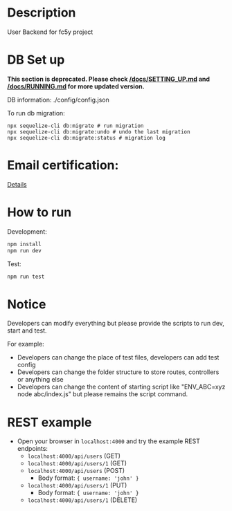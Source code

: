 # Description

User Backend for fc5y project

# DB Set up

**This section is deprecated. Please check [/docs/SETTING_UP.md](docs/SETTING_UP.md) and [/docs/RUNNING.md](docs/RUNNING.md) for more updated version.**

DB information: ./config/config.json

To run db migration:

```
npx sequelize-cli db:migrate # run migration
npx sequelize-cli db:migrate:undo # undo the last migration
npx sequelize-cli db:migrate:status # migration log
```

# Email certification:
[Details](https://docs.google.com/document/d/1XGxTuUXc9CaU1Pljkc7kRp_ZuaLniHSi0iVI82Kx2eY/edit?usp=sharing)

# How to run

Development:

```sh
npm install
npm run dev
```

Test:

```sh
npm run test
```

# Notice

Developers can modify everything but please provide the scripts to run dev, start and test.

For example:

- Developers can change the place of test files, developers can add test config
- Developers can change the folder structure to store routes, controllers or anything else
- Developers can change the content of starting script like "ENV_ABC=xyz node abc/index.js" but please remains the script command.

# REST example

- Open your browser in `localhost:4000` and try the example REST endpoints:
  - `localhost:4000/api/users` (GET)
  - `localhost:4000/api/users/1` (GET)
  - `localhost:4000/api/users` (POST)
    - Body format: `{ username: 'john' }`
  - `localhost:4000/api/users/1` (PUT)
    - Body format: `{ username: 'john' }`
  - `localhost:4000/api/users/1` (DELETE)
